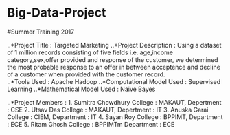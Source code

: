 # Big-Data-Project
#Summer Training 2017

..*Project Title : Targeted Marketing
..*Project Description : Using a dataset of 1 million records consisting of five fields i.e. age,income category,sex,offer provided and response of the customer, we determined the most probable response to an offer in between acceptence and decline of a customer when provided with the customer record.  
..*Tools Used : Apache Hadoop
..*Computational Model Used : Supervised Learning
..*Mathematical Model Used : Naive Bayes

..*Project Members :
	1. Sumitra Chowdhury
		College : MAKAUT, Depertment : CSE
	2. Utsav Das
		College : MAKAUT, Depertment : IT
	3. Anuska Garai
		College : CIEM, Department : IT
	4. Sayan Roy
		College : BPPIMT, Department : ECE 
	5. Ritam Ghosh 
		College : BPPIMTm Department : ECE
